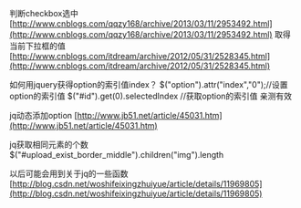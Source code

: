 判断checkbox选中[http://www.cnblogs.com/qqzy168/archive/2013/03/11/2953492.html](http://www.cnblogs.com/qqzy168/archive/2013/03/11/2953492.html)
取得当前下拉框的值 [http://www.cnblogs.com/itdream/archive/2012/05/31/2528345.html](http://www.cnblogs.com/itdream/archive/2012/05/31/2528345.html)

如何用jquery获得option的索引值index？
$("option").attr("index","0");//设置option的索引值
$("#id").get(0).selectedIndex //获取option的索引值 亲测有效

jq动态添加option
[http://www.jb51.net/article/45031.htm](http://www.jb51.net/article/45031.htm)

jq获取相同元素的个数
$("#upload_exist_border_middle").children("img").length

以后可能会用到关于jq的一些函数
[http://blog.csdn.net/woshifeixingzhuiyue/article/details/11969805](http://blog.csdn.net/woshifeixingzhuiyue/article/details/11969805)